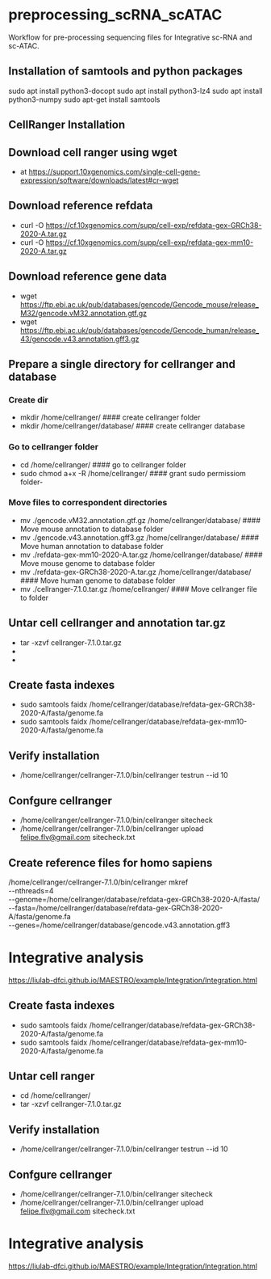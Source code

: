# preprocessing_scRNA_scATAC
Workflow for pre-processing sequencing files for Integrative sc-RNA and sc-ATAC.

## Installation of samtools and python packages
sudo apt install python3-docopt
sudo apt install python3-lz4
sudo apt install python3-numpy
sudo apt-get install samtools

## CellRanger Installation
## Download cell ranger using wget
  - at https://support.10xgenomics.com/single-cell-gene-expression/software/downloads/latest#cr-wget

## Download reference refdata
  - curl -O https://cf.10xgenomics.com/supp/cell-exp/refdata-gex-GRCh38-2020-A.tar.gz
  - curl -O https://cf.10xgenomics.com/supp/cell-exp/refdata-gex-mm10-2020-A.tar.gz

## Download reference gene data
  - wget https://ftp.ebi.ac.uk/pub/databases/gencode/Gencode_mouse/release_M32/gencode.vM32.annotation.gtf.gz
  - wget https://ftp.ebi.ac.uk/pub/databases/gencode/Gencode_human/release_43/gencode.v43.annotation.gff3.gz
    
## Prepare a single directory for cellranger and database
### Create dir
  - mkdir /home/cellranger/                                           #### create cellranger folder
  - mkdir /home/cellranger/database/                                  #### create cellranger database

### Go to cellranger folder
  - cd /home/cellranger/                                              #### go to cellranger folder
  - sudo chmod a+x -R /home/cellranger/                               #### grant sudo permissiom folder- 
    
### Move files to correspondent directories
  - mv ./gencode.vM32.annotation.gtf.gz /home/cellranger/database/    #### Move mouse annotation to database folder
  - mv ./gencode.v43.annotation.gff3.gz /home/cellranger/database/    #### Move human annotation to database folder
  - mv ./refdata-gex-mm10-2020-A.tar.gz /home/cellranger/database/    #### Move mouse genome to database folder
  - mv ./refdata-gex-GRCh38-2020-A.tar.gz /home/cellranger/database/  #### Move human genome to database folder
  - mv ./cellranger-7.1.0.tar.gz /home/cellranger/                    #### Move cellranger file to folder

## Untar cell cellranger and annotation tar.gz
  - tar -xzvf cellranger-7.1.0.tar.gz
  - 
  - 

## Create fasta indexes
  - sudo samtools faidx /home/cellranger/database/refdata-gex-GRCh38-2020-A/fasta/genome.fa
  - sudo samtools faidx /home/cellranger/database/refdata-gex-mm10-2020-A/fasta/genome.fa

## Verify installation
  - /home/cellranger/cellranger-7.1.0/bin/cellranger testrun --id 10

## Confgure cellranger
  - /home/cellranger/cellranger-7.1.0/bin/cellranger sitecheck
  - /home/cellranger/cellranger-7.1.0/bin/cellranger upload felipe.flv@gmail.com sitecheck.txt

## Create reference files for homo sapiens
/home/cellranger/cellranger-7.1.0/bin/cellranger mkref \
  --nthreads=4 \
  --genome=/home/cellranger/database/refdata-gex-GRCh38-2020-A/fasta/ \
  --fasta=/home/cellranger/database/refdata-gex-GRCh38-2020-A/fasta/genome.fa \
  --genes=/home/cellranger/database/gencode.v43.annotation.gff3

# Integrative analysis
https://liulab-dfci.github.io/MAESTRO/example/Integration/Integration.html

## Create fasta indexes
  - sudo samtools faidx /home/cellranger/database/refdata-gex-GRCh38-2020-A/fasta/genome.fa
  - sudo samtools faidx /home/cellranger/database/refdata-gex-mm10-2020-A/fasta/genome.fa

## Untar cell ranger
  - cd /home/cellranger/
  - tar -xzvf cellranger-7.1.0.tar.gz

## Verify installation
  - /home/cellranger/cellranger-7.1.0/bin/cellranger testrun --id 10

## Confgure cellranger
  - /home/cellranger/cellranger-7.1.0/bin/cellranger sitecheck
  - /home/cellranger/cellranger-7.1.0/bin/cellranger upload felipe.flv@gmail.com sitecheck.txt


# Integrative analysis

https://liulab-dfci.github.io/MAESTRO/example/Integration/Integration.html
